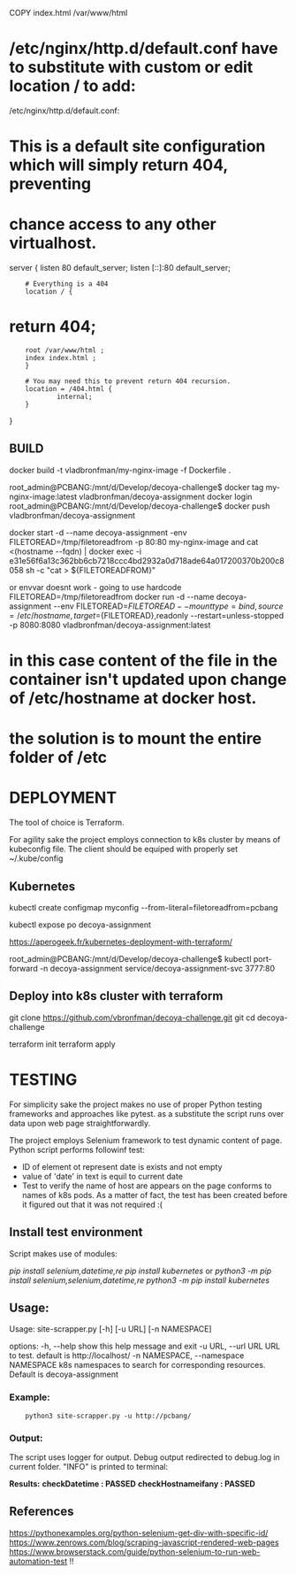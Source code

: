 
COPY  index.html /var/www/html
#  /etc/nginx/http.d/default.conf have to substitute with custom or edit location / to add:


/etc/nginx/http.d/default.conf:
   # This is a default site configuration which will simply return 404, preventing
# chance access to any other virtualhost.

server {
        listen 80 default_server;
        listen [::]:80 default_server;

        # Everything is a 404
        location / {
#               return 404;
        root /var/www/html ;
        index index.html ;
        }

        # You may need this to prevent return 404 recursion.
        location = /404.html {
                internal;
        }
}


## BUILD 
docker build -t vladbronfman/my-nginx-image -f Dockerfile .

root_admin@PCBANG:/mnt/d/Develop/decoya-challenge$ docker tag my-nginx-image:latest vladbronfman/decoya-assignment
docker login 
root_admin@PCBANG:/mnt/d/Develop/decoya-challenge$ docker push vladbronfman/decoya-assignment
 
docker start -d --name decoya-assignment -env FILETOREAD=/tmp/filetoreadfrom -p 80:80 my-nginx-image
and
cat <(hostname --fqdn) | docker exec -i  e31e56f6a13c362bb6cb7218ccc4bd2932a0d718ade64a017200370b200c8058  sh -c "cat > ${FILETOREADFROM}"

or
envvar doesnt work - going to use hardcode
FILETOREAD=/tmp/filetoreadfrom docker run -d --name decoya-assignment --env FILETOREAD=${FILETOREAD}  --mount type=bind,source=/etc/hostname,target=${FILETOREAD},readonly --restart=unless-stopped -p 8080:8080 vladbronfman/decoya-assignment:latest 
# in this case content of the file in the container  isn't updated upon change of /etc/hostname at docker host.
# the solution is to mount the entire folder of /etc


# DEPLOYMENT
The tool of choice is Terraform. 

For agility sake the project employs connection to k8s cluster by means of kubeconfig file. The client should be equiped with properly set ~/.kube/config  



## Kubernetes 


 kubectl create configmap myconfig --from-literal=filetoreadfrom=pcbang

 kubectl expose po decoya-assignment

https://aperogeek.fr/kubernetes-deployment-with-terraform/ 

root_admin@PCBANG:/mnt/d/Develop/decoya-challenge$ kubectl port-forward -n decoya-assignment service/decoya-assignment-svc 3777:80

## Deploy into k8s cluster with terraform


git clone https://github.com/vbronfman/decoya-challenge.git
git cd decoya-challenge

terraform init
terraform apply 



# TESTING
For simplicity sake the project makes no use of proper Python testing frameworks and approaches like pytest. as a substitute the script runs  over data upon web page straightforwardly.

The project employs Selenium framework to test dynamic content of page.
Python script performs followinf test:

  - ID of element ot represent date is exists and not empty
  - value of 'date' in text is equil to current date 
  - Test to verify the name of host are appears on the page conforms to names of k8s pods. As a matter of fact, the test has been created before it figured out that it was not required :(

## Install test environment
Script makes use of modules:

_pip install selenium,datetime,re_
_pip install kubernetes_
or 
_python3 -m pip install selenium,selenium,datetime,re_
_python3 -m pip install kubernetes_


## Usage:
Usage: site-scrapper.py [-h] [-u URL] [-n NAMESPACE]

options:
  -h, --help            show this help message and exit
  -u URL, --url URL     URL to test. default is http://localhost/
  -n NAMESPACE, --namespace NAMESPACE
                        k8s namespaces to search for corresponding resources. Default is decoya-assignment

### Example:
        python3 site-scrapper.py -u http://pcbang/

### Output:
The script uses logger for output. Debug output redirected to debug.log in current folder. "INFO" is printed to terminal:

__Results:__
__checkDatetime : PASSED__
__checkHostnameifany : PASSED__


## References
https://pythonexamples.org/python-selenium-get-div-with-specific-id/
https://www.zenrows.com/blog/scraping-javascript-rendered-web-pages
https://www.browserstack.com/guide/python-selenium-to-run-web-automation-test !!

